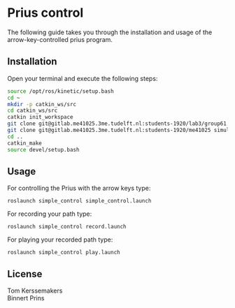 # Prius control

The following guide takes you through the installation and usage of the arrow-key-controlled prius program.

## Installation

Open your terminal and execute the following steps:

```bash
source /opt/ros/kinetic/setup.bash
cd ~
mkdir -p catkin_ws/src
cd catkin_ws/src
catkin init_workspace
git clone git@gitlab.me41025.3me.tudelft.nl:students-1920/lab3/group61.git
git clone git@gitlab.me41025.3me.tudelft.nl:students-1920/me41025 simulator.git
cd ..
catkin_make
source devel/setup.bash
```

## Usage

For controlling the Prius with the arrow keys type:
```ros
roslaunch simple_control simple_control.launch
```
For recording your path type:
```ros
roslaunch simple_control record.launch
```
For playing your recorded path type:
```ros
roslaunch simple_control play.launch
```

## License
Tom Kerssemakers \
Binnert Prins
